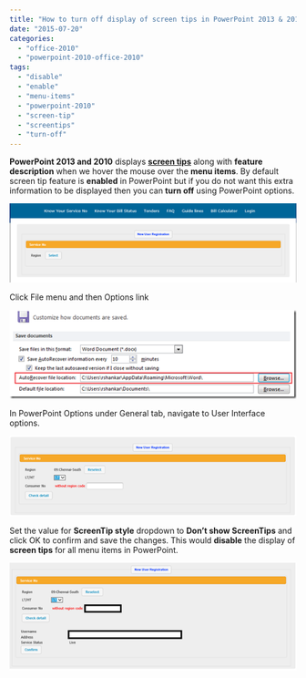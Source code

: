 ```yaml
---
title: "How to turn off display of screen tips in PowerPoint 2013 & 2010"
date: "2015-07-20"
categories: 
  - "office-2010"
  - "powerpoint-2010-office-2010"
tags: 
  - "disable"
  - "enable"
  - "menu-items"
  - "powerpoint-2010"
  - "screen-tip"
  - "screentips"
  - "turn-off"
---
```


**PowerPoint 2013 and 2010** displays **[screen tips](http://blogmines.com/blog/2010/08/09/enable-display-of-shortcut-key-in-powerpoint-2010-screentips/)** along with **feature description** when we hover the mouse over the **menu items**. By default screen tip feature is **enabled** in PowerPoint but if you do not want this extra information to be displayed then you can **turn off** using PowerPoint options.

[![image](/assets/images/image_thumb69.png "image")](http://blogmines.com/blog/wp-content/uploads/2011/07/image69.png)

Click File menu and then Options link

[![image](/assets/images/image_thumb70.png "image")](http://blogmines.com/blog/wp-content/uploads/2011/07/image70.png)

In PowerPoint Options under General tab, navigate to User Interface options.

[![image](/assets/images/image_thumb71.png "image")](http://blogmines.com/blog/wp-content/uploads/2011/07/image71.png)

Set the value for **ScreenTip style** dropdown to **Don’t show ScreenTips** and click OK to confirm and save the changes. This would **disable** the display of **screen tips** for all menu items in PowerPoint.

[![image](/assets/images/image_thumb72.png "image")](http://blogmines.com/blog/wp-content/uploads/2011/07/image72.png)
